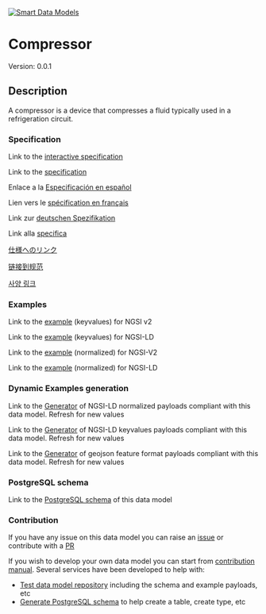 [![Smart Data Models](https://smartdatamodels.org/wp-content/uploads/2022/01/SmartDataModels_logo.png "Logo")](https://smartdatamodels.org)
# Compressor
Version: 0.0.1

## Description 

A compressor is a device that compresses a fluid typically used in a refrigeration circuit.
### Specification

Link to the [interactive specification](https://swagger.lab.fiware.org/?url=https://smart-data-models.github.io/dataModel.S4BLDG/Compressor/swagger.yaml)

Link to the [specification](https://github.com/smart-data-models/dataModel.S4BLDG/blob/master/Compressor/doc/spec.md)

Enlace a la [Especificación en español](https://github.com/smart-data-models/dataModel.S4BLDG/blob/master/Compressor/doc/spec_ES.md)

Lien vers le [spécification en français](https://github.com/smart-data-models/dataModel.S4BLDG/blob/master/Compressor/doc/spec_FR.md)

Link zur [deutschen Spezifikation](https://github.com/smart-data-models/dataModel.S4BLDG/blob/master/Compressor/doc/spec_DE.md)

Link alla [specifica](https://github.com/smart-data-models/dataModel.S4BLDG/blob/master/Compressor/doc/spec_IT.md)

[仕様へのリンク](https://github.com/smart-data-models/dataModel.S4BLDG/blob/master/Compressor/doc/spec_JA.md)

[链接到规范](https://github.com/smart-data-models/dataModel.S4BLDG/blob/master/Compressor/doc/spec_ZH.md)

[사양 링크](https://github.com/smart-data-models/dataModel.S4BLDG/blob/master/Compressor/doc/spec_KO.md)
### Examples

Link to the [example](https://smart-data-models.github.io/dataModel.S4BLDG/Compressor/examples/example.json) (keyvalues) for NGSI v2

Link to the [example](https://smart-data-models.github.io/dataModel.S4BLDG/Compressor/examples/example.jsonld) (keyvalues) for NGSI-LD

Link to the [example](https://smart-data-models.github.io/dataModel.S4BLDG/Compressor/examples/example-normalized.json) (normalized) for NGSI-V2

Link to the [example](https://smart-data-models.github.io/dataModel.S4BLDG/Compressor/examples/example-normalized.jsonld) (normalized) for NGSI-LD
### Dynamic Examples generation

Link to the [Generator](https://smartdatamodels.org/extra/ngsi-ld_generator.php?schemaUrl=https://raw.githubusercontent.com/smart-data-models/dataModel.S4BLDG/master/Compressor/schema.json&email=info@smartdatamodels.org) of NGSI-LD normalized payloads compliant with this data model. Refresh for new values

Link to the [Generator](https://smartdatamodels.org/extra/ngsi-ld_generator_keyvalues.php?schemaUrl=https://raw.githubusercontent.com/smart-data-models/dataModel.S4BLDG/master/Compressor/schema.json&email=info@smartdatamodels.org) of NGSI-LD keyvalues payloads compliant with this data model. Refresh for new values

Link to the [Generator](https://smartdatamodels.org/extra/geojson_features_generator.php?schemaUrl=https://raw.githubusercontent.com/smart-data-models/dataModel.S4BLDG/master/Compressor/schema.json&email=info@smartdatamodels.org) of geojson feature format payloads compliant with this data model. Refresh for new values
### PostgreSQL schema

Link to the [PostgreSQL schema](https://github.com/smart-data-models/dataModel.S4BLDG/blob/master/Compressor/schema.sql) of this data model
### Contribution

 If you have any issue on this data model you can raise an [issue](https://github.com/smart-data-models/dataModel.S4BLDG/issues)  or contribute with a [PR](https://github.com/smart-data-models/dataModel.S4BLDG/pulls)

 If you wish to develop your own data model you can start from [contribution manual](https://bit.ly/contribution_manual). Several services have been developed to help with: 
 - [Test data model repository](https://smartdatamodels.org/index.php/data-models-contribution-api/) including the schema and example payloads, etc
 - [Generate PostgreSQL schema](https://smartdatamodels.org/index.php/sql-service/) to help create a table, create type, etc